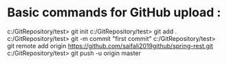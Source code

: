 # Basic commands for GitHub upload :

  c:/GitRepository/test> git init
	c:/GitRepository/test> git add .
	c:/GitRepository/test> git -m commit "first commit"
	c:/GitRepository/test> git remote add origin https://github.com/saifali2019github/spring-rest.git
	c:/GitRepository/test> git push -u origin master
